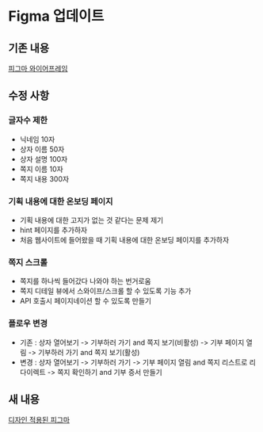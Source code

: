 # Figma 업데이트

## 기존 내용

[피그마 와이어프레임](https://www.figma.com/file/eQ9A3gRwSKsCkVJXsUMZut/Happy-Birthdonay!?type=design&node-id=0-1&mode=design&t=uWqNtH5y3bXCsXvg-0)

## 수정 사항

### 글자수 제한

- 닉네임 10자
- 상자 이름 50자
- 상자 설명 100자
- 쪽지 이름 10자
- 쪽지 내용 300자

### 기획 내용에 대한 온보딩 페이지

- 기획 내용에 대한 고지가 없는 것 같다는 문제 제기
- hint 페이지를 추가하자
- 처음 웹사이트에 들어왔을 때 기획 내용에 대한 온보딩 페이지를 추가하자

### 쪽지 스크롤

- 쪽지를 하나씩 들어갔다 나와야 하는 번거로움
- 쪽지 디테일 뷰에서 스와이프/스크롤 할 수 있도록 기능 추가
- API 호출시 페이지네이션 할 수 있도록 만들기

### 플로우 변경

- 기존 : 상자 열어보기 -> 기부하러 가기 and 쪽지 보기(비활성) -> 기부 페이지 열림 -> 기부하러 가기 and 쪽지 보기(활성)
- 변경 : 상자 열어보기 -> 기부하러 가기 -> 기부 페이지 열림 and 쪽지 리스트로 리다이렉트 -> 쪽지 확인하기 and 기부 증서 만들기

## 새 내용

[디자인 적용된 피그마](https://www.figma.com/file/sCpmegHy63Ce5f2lJ81N5s/Happy-Birthdonay!-(Copy)?type=design&node-id=2029-819&mode=design&t=o4CppizSkQObx9kE-0)